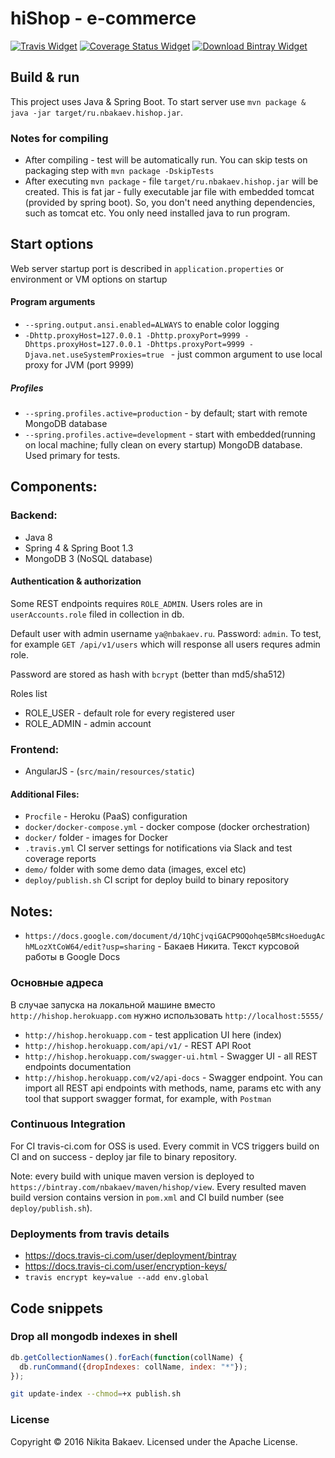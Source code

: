 # hiShop - e-commerce

[![Travis Widget]][Travis] [![Coverage Status Widget]][Coverage Status] [![Download Bintray Widget]][Download Bintray]

[Travis]: https://travis-ci.org/NBakaev/hishop
[Travis Widget]: https://travis-ci.org/NBakaev/hishop.svg?branch=master
[Coverage Status]: https://codecov.io/github/NBakaev/hishop?branch=master
[Coverage Status Widget]: https://img.shields.io/codecov/c/github/NBakaev/hishop/master.svg
[Download Bintray]: https://bintray.com/nbakaev/maven/hishop/_latestVersion
[Download Bintray Widget]: https://api.bintray.com/packages/nbakaev/maven/hishop/images/download.svg

## Build & run  
This project uses Java & Spring Boot.
To start server use `mvn package & java -jar target/ru.nbakaev.hishop.jar`.

### Notes for compiling
 - After compiling - test will be automatically run. You can skip tests on packaging step with `mvn package -DskipTests`
 - After executing `mvn package` - file `target/ru.nbakaev.hishop.jar` will be created. This is fat jar - fully executable jar file with embedded tomcat (provided by spring boot). So, you don't need anything dependencies, such as tomcat etc. You only need installed java to run program. 

## Start options
Web server startup port is described in `application.properties` or environment or VM options on startup

#### Program arguments

 - `--spring.output.ansi.enabled=ALWAYS` to enable color logging
 - `-Dhttp.proxyHost=127.0.0.1
 -Dhttp.proxyPort=9999
 -Dhttps.proxyHost=127.0.0.1
 -Dhttps.proxyPort=9999
 -Djava.net.useSystemProxies=true
` - just common argument to use local proxy for JVM (port 9999)

##### Profiles
 - `--spring.profiles.active=production` - by default; start with remote MongoDB database
 - `--spring.profiles.active=development` - start with embedded(running on local machine; fully clean on every startup) MongoDB database. Used primary for tests.

## Components:

### Backend:
 - Java 8
 - Spring 4 & Spring Boot 1.3
 - MongoDB 3 (NoSQL database)

#### Authentication & authorization
 Some REST endpoints requires `ROLE_ADMIN`. Users roles are in `userAccounts.role` filed in collection in db.
  
Default user with admin username `ya@nbakaev.ru`. Password: `admin`. To test, for example `GET /api/v1/users` which will response all users requres admin role. 

Password are stored as hash with `bcrypt` (better than md5/sha512)

Roles list
 - ROLE_USER - default role for every registered user
 - ROLE_ADMIN - admin account

### Frontend:
 - AngularJS - (`src/main/resources/static`)

#### Additional Files:
 - `Procfile` - Heroku (PaaS) configuration 
 - `docker/docker-compose.yml` - docker compose (docker orchestration)
 - `docker/` folder - images for Docker
 - `.travis.yml` CI server settings for notifications via Slack and test coverage reports
 - `demo/` folder with some demo data (images, excel etc)
 - `deploy/publish.sh` CI script for deploy build to binary repository

## Notes:

 - `https://docs.google.com/document/d/1QhCjvqiGACP9OQohqe5BMcsHoedugAchMLozXtCoW64/edit?usp=sharing` - Бакаев Никита. Текст курсовой работы в Google Docs

### Основные адреса
В случае запуска на локальной машине вместо `http://hishop.herokuapp.com` нужно использовать `http://localhost:5555/`

 - `http://hishop.herokuapp.com` - test application UI here (index)
 - `http://hishop.herokuapp.com/api/v1/` - REST API Root
 - `http://hishop.herokuapp.com/swagger-ui.html` - Swagger UI - all REST endpoints documentation
 - `http://hishop.herokuapp.com/v2/api-docs` - Swagger endpoint. You can import all REST api endpoints with methods, name, params etc 
with any tool that support swagger format, for example, with `Postman`

### Continuous Integration
For CI travis-ci.com for OSS is used.
Every commit in VCS triggers build on CI and on success - deploy jar file to binary repository.

Note: every build with unique maven version is deployed to `https://bintray.com/nbakaev/maven/hishop/view`. 
Every resulted maven build version contains version in `pom.xml` and CI build number (see `deploy/publish.sh`).

### Deployments from travis details
 -  https://docs.travis-ci.com/user/deployment/bintray
 -  https://docs.travis-ci.com/user/encryption-keys/
 - `travis encrypt key=value --add env.global`
 
## Code snippets

### Drop all mongodb indexes in shell
```js
db.getCollectionNames().forEach(function(collName) {
  db.runCommand({dropIndexes: collName, index: "*"});
});
```

```bash
git update-index --chmod=+x publish.sh
```

### License
Copyright © 2016 Nikita Bakaev. Licensed under the Apache License.
